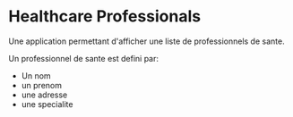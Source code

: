 Healthcare Professionals
========================

Une application permettant d'afficher une liste de professionnels de sante.

Un professionnel de sante est defini par:

* Un nom
* un prenom
* une adresse
* une specialite

